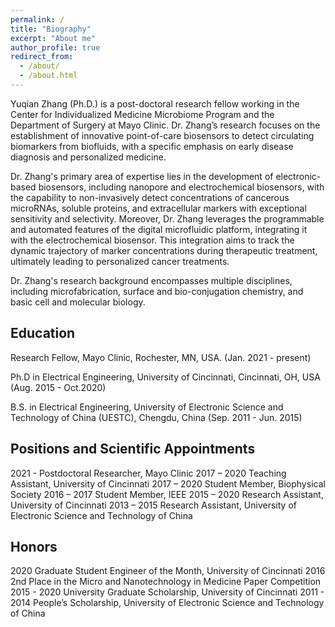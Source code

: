 ```yaml
---
permalink: /
title: "Biography"
excerpt: "About me"
author_profile: true
redirect_from: 
  - /about/
  - /about.html
---
```

Yuqian Zhang (Ph.D.) is a post-doctoral research fellow working in the Center for Individualized Medicine Microbiome Program and the Department of Surgery at Mayo Clinic. Dr. Zhang’s research focuses on the establishment of innovative point-of-care biosensors to detect circulating biomarkers from biofluids, with a specific emphasis on early disease diagnosis and personalized medicine. 
 
Dr. Zhang's primary area of expertise lies in the development of electronic-based biosensors, including nanopore and electrochemical biosensors, with the capability to non-invasively detect concentrations of cancerous microRNAs, soluble proteins, and extracellular markers with exceptional sensitivity and selectivity. Moreover, Dr. Zhang leverages the programmable and automated features of the digital microfluidic platform, integrating it with the electrochemical biosensor. This integration aims to track the dynamic trajectory of marker concentrations during therapeutic treatment, ultimately leading to personalized cancer treatments.

Dr. Zhang's research background encompasses multiple disciplines, including microfabrication, surface and bio-conjugation chemistry, and basic cell and molecular biology.

## Education

Research Fellow, Mayo Clinic, Rochester, MN, USA.		(Jan. 2021 - present)

Ph.D in Electrical Engineering, University of Cincinnati, Cincinnati, OH, USA	  (Aug. 2015 - Oct.2020)

B.S. in Electrical Engineering, University of Electronic Science and Technology of China (UESTC), Chengdu, China  	(Sep. 2011 - Jun. 2015)

## Positions and Scientific Appointments

2021 -	Postdoctoral Researcher, Mayo Clinic
2017 – 2020	Teaching Assistant, University of Cincinnati
2017 – 2020	Student Member, Biophysical Society
2016 – 2017	Student Member, IEEE
2015 – 2020	Research Assistant, University of Cincinnati
2013 – 2015	Research Assistant, University of Electronic Science and Technology of China
 
## Honors

2020  Graduate Student Engineer of the Month, University of Cincinnati
2016	2nd Place in the Micro and Nanotechnology in Medicine Paper Competition
2015 - 2020	University Graduate Scholarship, University of Cincinnati
2011 - 2014	People’s Scholarship, University of Electronic Science and Technology of China





